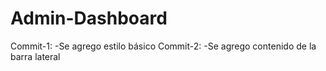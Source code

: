 # Admin-Dashboard
Commit-1:
-Se agrego estilo básico
Commit-2:
-Se agrego contenido de la barra lateral